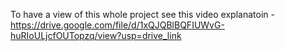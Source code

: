 To have a view of this whole project see this video explanatoin - https://drive.google.com/file/d/1xQJQBlBQFIUWvG-huRIoULjcfOUTopzq/view?usp=drive_link
